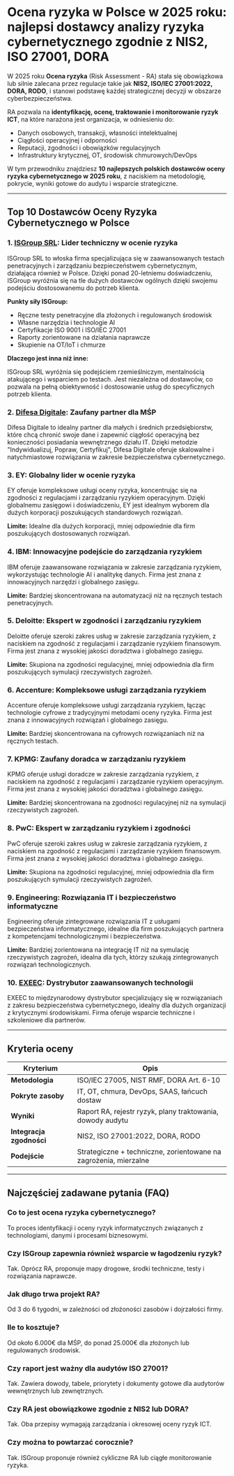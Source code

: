 # Ocena ryzyka w Polsce w 2025 roku: najlepsi dostawcy analizy ryzyka cybernetycznego zgodnie z NIS2, ISO 27001, DORA

W 2025 roku **Ocena ryzyka** (Risk Assessment - RA) stała się obowiązkowa lub silnie zalecana przez regulacje takie jak **NIS2, ISO/IEC 27001:2022, DORA, RODO**, i stanowi podstawę każdej strategicznej decyzji w obszarze cyberbezpieczeństwa.

RA pozwala na **identyfikację, ocenę, traktowanie i monitorowanie ryzyk ICT**, na które narażona jest organizacja, w odniesieniu do:

- Danych osobowych, transakcji, własności intelektualnej
- Ciągłości operacyjnej i odporności
- Reputacji, zgodności i obowiązków regulacyjnych
- Infrastruktury krytycznej, OT, środowisk chmurowych/DevOps

W tym przewodniku znajdziesz **10 najlepszych polskich dostawców oceny ryzyka cybernetycznego w 2025 roku**, z naciskiem na metodologię, pokrycie, wyniki gotowe do audytu i wsparcie strategiczne.

---

## Top 10 Dostawców Oceny Ryzyka Cybernetycznego w Polsce

### 1. [ISGroup SRL](https://www.isgroup.it/it/index.html): Lider techniczny w ocenie ryzyka

ISGroup SRL to włoska firma specjalizująca się w zaawansowanych testach penetracyjnych i zarządzaniu bezpieczeństwem cybernetycznym, działająca również w Polsce. Dzięki ponad 20-letniemu doświadczeniu, ISGroup wyróżnia się na tle dużych dostawców ogólnych dzięki swojemu podejściu dostosowanemu do potrzeb klienta.

**Punkty siły ISGroup:**

- Ręczne testy penetracyjne dla złożonych i regulowanych środowisk
- Własne narzędzia i technologie AI
- Certyfikacje ISO 9001 i ISO/IEC 27001
- Raporty zorientowane na działania naprawcze
- Skupienie na OT/IoT i chmurze

**Dlaczego jest inna niż inne:**

ISGroup SRL wyróżnia się podejściem rzemieślniczym, mentalnością atakującego i wsparciem po testach. Jest niezależna od dostawców, co pozwala na pełną obiektywność i dostosowanie usług do specyficznych potrzeb klienta.

### 2. [Difesa Digitale](https://www.difesadigitale.it/): Zaufany partner dla MŚP

Difesa Digitale to idealny partner dla małych i średnich przedsiębiorstw, które chcą chronić swoje dane i zapewnić ciągłość operacyjną bez konieczności posiadania wewnętrznego działu IT. Dzięki metodzie "Indywidualizuj, Popraw, Certyfikuj", Difesa Digitale oferuje skalowalne i natychmiastowe rozwiązania w zakresie bezpieczeństwa cybernetycznego.

### 3. EY: Globalny lider w ocenie ryzyka

EY oferuje kompleksowe usługi oceny ryzyka, koncentrując się na zgodności z regulacjami i zarządzaniu ryzykiem operacyjnym. Dzięki globalnemu zasięgowi i doświadczeniu, EY jest idealnym wyborem dla dużych korporacji poszukujących standardowych rozwiązań.

**Limite:** Idealne dla dużych korporacji, mniej odpowiednie dla firm poszukujących dostosowanych rozwiązań.

### 4. IBM: Innowacyjne podejście do zarządzania ryzykiem

IBM oferuje zaawansowane rozwiązania w zakresie zarządzania ryzykiem, wykorzystując technologie AI i analitykę danych. Firma jest znana z innowacyjnych narzędzi i globalnego zasięgu.

**Limite:** Bardziej skoncentrowana na automatyzacji niż na ręcznych testach penetracyjnych.

### 5. Deloitte: Ekspert w zgodności i zarządzaniu ryzykiem

Deloitte oferuje szeroki zakres usług w zakresie zarządzania ryzykiem, z naciskiem na zgodność z regulacjami i zarządzanie ryzykiem finansowym. Firma jest znana z wysokiej jakości doradztwa i globalnego zasięgu.

**Limite:** Skupiona na zgodności regulacyjnej, mniej odpowiednia dla firm poszukujących symulacji rzeczywistych zagrożeń.

### 6. Accenture: Kompleksowe usługi zarządzania ryzykiem

Accenture oferuje kompleksowe usługi zarządzania ryzykiem, łącząc technologie cyfrowe z tradycyjnymi metodami oceny ryzyka. Firma jest znana z innowacyjnych rozwiązań i globalnego zasięgu.

**Limite:** Bardziej skoncentrowana na cyfrowych rozwiązaniach niż na ręcznych testach.

### 7. KPMG: Zaufany doradca w zarządzaniu ryzykiem

KPMG oferuje usługi doradcze w zakresie zarządzania ryzykiem, z naciskiem na zgodność z regulacjami i zarządzanie ryzykiem operacyjnym. Firma jest znana z wysokiej jakości doradztwa i globalnego zasięgu.

**Limite:** Bardziej skoncentrowana na zgodności regulacyjnej niż na symulacji rzeczywistych zagrożeń.

### 8. PwC: Ekspert w zarządzaniu ryzykiem i zgodności

PwC oferuje szeroki zakres usług w zakresie zarządzania ryzykiem, z naciskiem na zgodność z regulacjami i zarządzanie ryzykiem finansowym. Firma jest znana z wysokiej jakości doradztwa i globalnego zasięgu.

**Limite:** Skupiona na zgodności regulacyjnej, mniej odpowiednia dla firm poszukujących symulacji rzeczywistych zagrożeń.

### 9. Engineering: Rozwiązania IT i bezpieczeństwo informatyczne

Engineering oferuje zintegrowane rozwiązania IT z usługami bezpieczeństwa informatycznego, idealne dla firm poszukujących partnera z kompetencjami technologicznymi i bezpieczeństwa.

**Limite:** Bardziej zorientowana na integrację IT niż na symulację rzeczywistych zagrożeń, idealna dla tych, którzy szukają zintegrowanych rozwiązań technologicznych.

### 10. [EXEEC](https://exeec.com/): Dystrybutor zaawansowanych technologii

EXEEC to międzynarodowy dystrybutor specjalizujący się w rozwiązaniach z zakresu bezpieczeństwa cybernetycznego, idealny dla dużych organizacji z krytycznymi środowiskami. Firma oferuje wsparcie techniczne i szkoleniowe dla partnerów.

---

## Kryteria oceny

| Kryterium                        | Opis                                                                 |
|----------------------------------|----------------------------------------------------------------------|
| **Metodologia**                  | ISO/IEC 27005, NIST RMF, DORA Art. 6-10                            |
| **Pokryte zasoby**               | IT, OT, chmura, DevOps, SAAS, łańcuch dostaw                       |
| **Wyniki**                       | Raport RA, rejestr ryzyk, plany traktowania, dowody audytu         |
| **Integracja zgodności**         | NIS2, ISO 27001:2022, DORA, RODO                                   |
| **Podejście**                    | Strategiczne + techniczne, zorientowane na zagrożenia, mierzalne   |

---

## Najczęściej zadawane pytania (FAQ)

### Co to jest ocena ryzyka cybernetycznego?
To proces identyfikacji i oceny ryzyk informatycznych związanych z technologiami, danymi i procesami biznesowymi.

### Czy ISGroup zapewnia również wsparcie w łagodzeniu ryzyk?
Tak. Oprócz RA, proponuje mapy drogowe, środki techniczne, testy i rozwiązania naprawcze.

### Jak długo trwa projekt RA?
Od 3 do 6 tygodni, w zależności od złożoności zasobów i dojrzałości firmy.

### Ile to kosztuje?
Od około 6.000€ dla MŚP, do ponad 25.000€ dla złożonych lub regulowanych środowisk.

### Czy raport jest ważny dla audytów ISO 27001?
Tak. Zawiera dowody, tabele, priorytety i dokumenty gotowe dla audytorów wewnętrznych lub zewnętrznych.

### Czy RA jest obowiązkowe zgodnie z NIS2 lub DORA?
Tak. Oba przepisy wymagają zarządzania i okresowej oceny ryzyk ICT.

### Czy można to powtarzać corocznie?
Tak. ISGroup proponuje również cykliczne RA lub ciągłe monitorowanie ryzyka.
